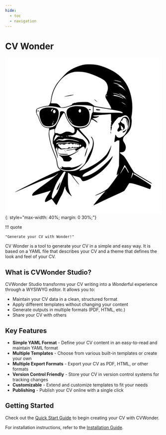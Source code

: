 ```yaml
---
hide:
  - toc
  - navigation
---
```

# CV Wonder

![CV Wonder](./logo.svg){: style="max-width: 40%; margin: 0 30%;"}

!!! quote

    "Generate your CV with Wonder!"

CV Wonder is a tool to generate your CV in a simple and easy way.
It is based on a YAML file that describes your CV and a theme that defines the look and feel of your CV.

## What is CVWonder Studio?

CVWonder Studio transforms your CV writing into a *Wonder*ful experience through a WYSIWYG editor.
It allows you to:

- Maintain your CV data in a clean, structured format
- Apply different templates without changing your content
- Generate outputs in multiple formats (PDF, HTML, etc.)
- Share your CV with others

## Key Features

- **Simple YAML Format** - Define your CV content in an easy-to-read and maintain YAML format
- **Multiple Templates** - Choose from various built-in templates or create your own
- **Multiple Export Formats** - Export your CV as PDF, HTML, or other formats
- **Version Control Friendly** - Store your CV in version control systems for tracking changes
- **Customizable** - Extend and customize templates to fit your needs
- **Publishing** - Publish your CV online with a single click

## Getting Started

Check out the [Quick Start Guide](getting-started/quick-start.md) to begin creating your CV with CVWonder.

For installation instructions, refer to the [Installation Guide](getting-started/installation.md).
